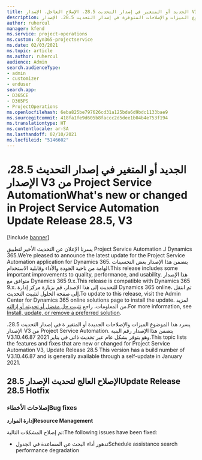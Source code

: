 ```yaml
---
title: الجديد أو المتغير في إصدار التحديث 28.5، الإصلاح العاجل، الإصدار V3 من Project Service Automation
description: يسرد هذا الموضوع الميزات والإصلاحات المتوفرة في إصدار التحديث 28.5، الإصدار V3 من Project Service Automation.
author: ruhercul
manager: kfend
ms.service: project-operations
ms.custom: dyn365-projectservice
ms.date: 02/03/2021
ms.topic: article
ms.author: ruhercul
audience: Admin
search.audienceType:
- admin
- customizer
- enduser
search.app:
- D365CE
- D365PS
- ProjectOperations
ms.openlocfilehash: 6eba825be797626cd31a125bda6d9bdc1133bae9
ms.sourcegitcommit: 418fa1fe9d605b8faccc2d5dee1b04b4e753f194
ms.translationtype: HT
ms.contentlocale: ar-SA
ms.lasthandoff: 02/10/2021
ms.locfileid: "5146602"
---
```

# <a name="whats-new-or-changed-in-project-service-automation-update-release-285-v3"></a><span data-ttu-id="e70af-103">الجديد أو المتغير في إصدار التحديث 28.5، الإصدار V3 من Project Service Automation</span><span class="sxs-lookup"><span data-stu-id="e70af-103">What's new or changed in Project Service Automation Update Release 28.5, V3</span></span>

[!include [banner](../includes/psa-now-project-operations.md)]

<span data-ttu-id="e70af-104">يسرنا الإعلان عن التحديث الأخير لتطبيق Project Service Automation لـ Dynamics 365.</span><span class="sxs-lookup"><span data-stu-id="e70af-104">We’re pleased to announce the latest update for the Project Service Automation application for Dynamics 365.</span></span> <span data-ttu-id="e70af-105">يتضمن هذا الإصدار بعض التحسينات الهامة من ناحية الجودة والأداء وقابلية الاستخدام.</span><span class="sxs-lookup"><span data-stu-id="e70af-105">This release includes some important improvements to quality, performance, and usability.</span></span> <span data-ttu-id="e70af-106">هذا الإصدار متوافق مع Dynamics 365 9.x.</span><span class="sxs-lookup"><span data-stu-id="e70af-106">This release is compatible with Dynamics 365 9.x.</span></span> <span data-ttu-id="e70af-107">للتحديث إلى هذا الإصدار، قم بزيارة مركز إدارة Dynamics 365 online، ثم انتقل إلى صفحة الحلول لتثبيت التحديث.</span><span class="sxs-lookup"><span data-stu-id="e70af-107">To update to this release, visit the Admin Center for Dynamics 365 online solutions page to install the update.</span></span> <span data-ttu-id="e70af-108">لمزيد من المعلومات، راجع [تثبيت حل مفضل أو تحديثه أو إزالته](https://docs.microsoft.com/power-platform/admin/install-remove-preferred-solution).</span><span class="sxs-lookup"><span data-stu-id="e70af-108">For more information, see [Install, update, or remove a preferred solution](https://docs.microsoft.com/power-platform/admin/install-remove-preferred-solution).</span></span>

<span data-ttu-id="e70af-109">يسرد هذا الموضوع الميزات والإصلاحات الجديدة أو المتغير ة في إصدار التحديث 28.5، الإصدار V3 من Project Service Automation. يتضمن هذا الإصدار رقم البنية V3.10.46.87 وهو يتوفر بشكل عام عبر تحديث ذاتي في يناير 2021.</span><span class="sxs-lookup"><span data-stu-id="e70af-109">This topic lists the features and fixes that are new or changed for Project Service Automation V3, Update Release 28.5 This version has a build number of V3.10.46.87 and is generally available through a self-update in January 2021.</span></span>

## <a name="update-release-285-hotfix"></a><span data-ttu-id="e70af-110">الإصلاح العالج لتحديث الإصدار 28.5</span><span class="sxs-lookup"><span data-stu-id="e70af-110">Update Release 28.5 Hotfix</span></span>

### <a name="bug-fixes"></a><span data-ttu-id="e70af-111">إصلاحات الأخطاء</span><span class="sxs-lookup"><span data-stu-id="e70af-111">Bug fixes</span></span>

<span data-ttu-id="e70af-112">**إدارة الموارد**</span><span class="sxs-lookup"><span data-stu-id="e70af-112">**Resource Management**</span></span>

<span data-ttu-id="e70af-113">تم إصلاح المشكلات التالية:</span><span class="sxs-lookup"><span data-stu-id="e70af-113">The following issues have been fixed:</span></span>

- <span data-ttu-id="e70af-114">تدهور أداء البحث عن المساعدة في الجدول</span><span class="sxs-lookup"><span data-stu-id="e70af-114">Schedule assistance search performance degradation</span></span>

